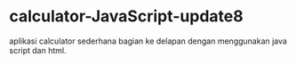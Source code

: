 # calculator-JavaScript-update8
 aplikasi calculator sederhana bagian ke delapan dengan menggunakan java script dan html.
